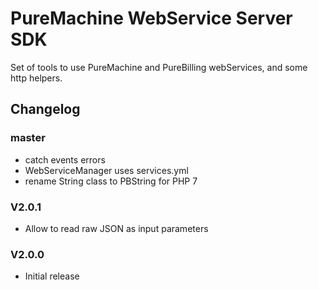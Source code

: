 # PureMachine WebService Server SDK

Set of tools to use PureMachine and PureBilling webServices, and some http helpers.

## Changelog

### master

- catch events errors
- WebServiceManager uses services.yml
- rename String class to PBString for PHP 7

### V2.0.1

- Allow to read raw JSON as input parameters

### V2.0.0

- Initial release
